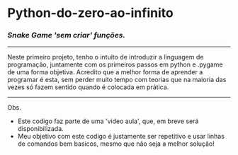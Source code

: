 # Python-do-zero-ao-infinito #
### *Snake Game 'sem criar' funções.* ###
--- -
Neste primeiro projeto, tenho o intuito de introduzir a linguagem de programação, juntamente com os primeiros passos em python e .pygame de uma forma objetiva. Acredito que a melhor forma de aprender a programar é esta, sem perder muito tempo com teorias que na maioria das vezes só fazem sentido quando é colocada em prática.
--- -
Obs.
- Este codigo faz parte de uma 'video aula', que, em breve será disponibilizada.  
- Meu objetivo com este codigo é justamente ser repetitivo e usar linhas de comandos bem basicos, mesmo que não seja a melhor solução!
